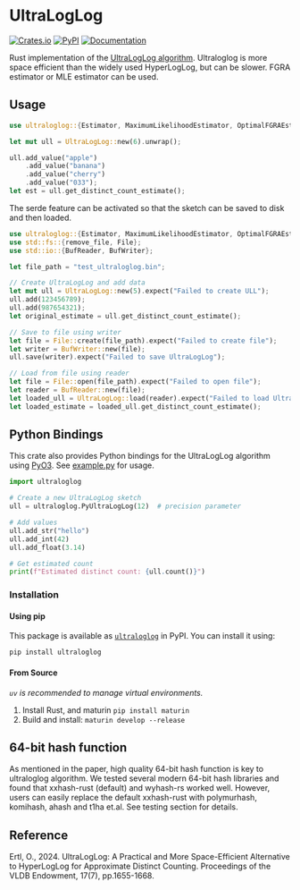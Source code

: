 # UltraLogLog

[![Crates.io](https://img.shields.io/crates/v/ultraloglog.svg)](https://crates.io/crates/ultraloglog)
[![PyPI](https://img.shields.io/pypi/v/ultraloglog.svg)](https://pypi.org/project/ultraloglog/)
[![Documentation](https://docs.rs/ultraloglog/badge.svg)](https://docs.rs/ultraloglog)

Rust implementation of the [UltraLogLog algorithm](https://arxiv.org/pdf/2308.16862). Ultraloglog is more space efficient than the widely used HyperLogLog, but can be slower. FGRA estimator or MLE estimator can be used. 

## Usage

```rust
use ultraloglog::{Estimator, MaximumLikelihoodEstimator, OptimalFGRAEstimator, UltraLogLog};

let mut ull = UltraLogLog::new(6).unwrap();

ull.add_value("apple")
    .add_value("banana")
    .add_value("cherry")
    .add_value("033");
let est = ull.get_distinct_count_estimate();
```

The serde feature can be activated so that the sketch can be saved to disk and then loaded.
```rust
use ultraloglog::{Estimator, MaximumLikelihoodEstimator, OptimalFGRAEstimator, UltraLogLog};
use std::fs::{remove_file, File};
use std::io::{BufReader, BufWriter};

let file_path = "test_ultraloglog.bin";

// Create UltraLogLog and add data
let mut ull = UltraLogLog::new(5).expect("Failed to create ULL");
ull.add(123456789);
ull.add(987654321);
let original_estimate = ull.get_distinct_count_estimate();

// Save to file using writer
let file = File::create(file_path).expect("Failed to create file");
let writer = BufWriter::new(file);
ull.save(writer).expect("Failed to save UltraLogLog");

// Load from file using reader
let file = File::open(file_path).expect("Failed to open file");
let reader = BufReader::new(file);
let loaded_ull = UltraLogLog::load(reader).expect("Failed to load UltraLogLog");
let loaded_estimate = loaded_ull.get_distinct_count_estimate();
```

## Python Bindings
This crate also provides Python bindings for the UltraLogLog algorithm using [PyO3](https://pyo3.rs/). See [example.py](./example.py) for usage.

```python
import ultraloglog

# Create a new UltraLogLog sketch
ull = ultraloglog.PyUltraLogLog(12)  # precision parameter

# Add values
ull.add_str("hello")
ull.add_int(42)
ull.add_float(3.14)

# Get estimated count
print(f"Estimated distinct count: {ull.count()}")
```

### Installation

#### Using pip

This package is available as [`ultraloglog`](https://pypi.org/project/ultraloglog/) in PyPI. You can install it using:

```bash
pip install ultraloglog
``` 

#### From Source

*`uv` is recommended to manage virtual environments.*

1. Install Rust, and maturin `pip install maturin`
2. Build and install: `maturin develop --release`


## 64-bit hash function
As mentioned in the paper, high quality 64-bit hash function is key to ultraloglog algorithm. We tested several modern 64-bit hash libraries and found that xxhash-rust (default) and wyhash-rs worked well. However, users can easily replace the default xxhash-rust with polymurhash, komihash, ahash and t1ha et.al. See testing section for details. 

## Reference
Ertl, O., 2024. UltraLogLog: A Practical and More Space-Efficient Alternative to HyperLogLog for Approximate Distinct Counting. Proceedings of the VLDB Endowment, 17(7), pp.1655-1668.